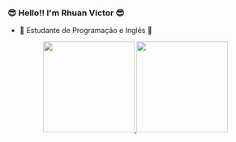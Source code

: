 ### 😎 Hello!! I'm Rhuan Victor 😎


- 🤯 Estudante de Programação e Inglês 🤯

<div align="center">
  <a href="https://github.com/rvrsouza007">
  <img height="180em" src="https://github-readme-stats.vercel.app/api?username=rvrsouza007&show_icons=true&theme=dracula&include_all_commits=true&count_private=true"/>
  <img height="180em" src="https://github-readme-stats.vercel.app/api/top-langs/?username=rvrsouza007&layout=compact&langs_count=7&theme=dracula"/>
</div>
